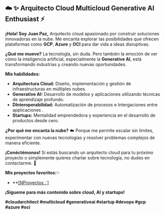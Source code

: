 
## ☁️ ✨ Arquitecto Cloud Multicloud  Generative AI Enthusiast ⚡

**¡Hola! Soy Juan Paz,** Arquitecto cloud apasionado por construir soluciones innovadoras en la nube. Me encanta explorar las posibilidades que ofrecen plataformas como **GCP**, **Azure** y **OCI** para dar vida a ideas disruptivas.

**¿Qué me mueve?**  La tecnología, sin duda. Pero también la emoción de ver cómo la inteligencia artificial, especialmente la **Generative AI**, está transformando industrias y creando nuevas oportunidades. 

**Mis habilidades:**

* **Arquitectura Cloud:** Diseño, implementación y gestión de infraestructuras en múltiples nubes.
* **Generative AI:** Desarrollo de modelos y aplicaciones utilizando técnicas de aprendizaje profundo.
* **DInteroperabilidad:** Automatización de procesos e Intergaciones entre applicaciones .
* **Startups:** Mentalidad emprendedora y experiencia en el desarrollo de productos desde cero.

**¿Por qué me encanta la nube?** ☁️ Porque me permite escalar sin límites, experimentar con nuevas tecnologías y resolver problemas complejos de manera eficiente.

**¡Conéctémonos!** Si estás buscando un arquitecto cloud para tu próximo proyecto o simplemente quieres charlar sobre tecnología, no dudes en contactarme.  💬 

**Mis proyectos favoritos:**✨

* **[[NProyectos : ]](https://www.juanpaz.info/)


**¡Sigueme para más contenido sobre cloud, AI y startups!** 

**#cloudarchitect #multicloud #generativeai #startup #devops #gcp #azure #oci**

